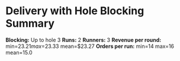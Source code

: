 # Delivery with Hole Blocking Summary

**Blocking:** Up to hole 3 
**Runs:** 2
**Runners:** 3
**Revenue per round:** min=$23.21 max=$23.33 mean=$23.27
**Orders per run:** min=14 max=16 mean=15.0